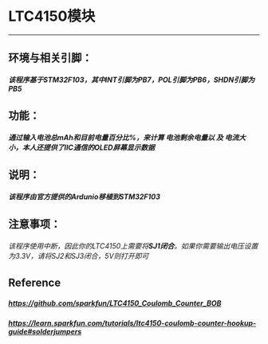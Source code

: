 # LTC4150模块
---
## 环境与相关引脚：
##### 该程序基于*STM32F103*，其中INT引脚为PB7，POL引脚为PB6，SHDN引脚为PB5
## 功能：
##### 通过输入电池总mAh和目前电量百分比%，来计算 电池剩余电量以 及 电流大小，本人还提供了IIC通信的OLED屏幕显示数据
## 说明：
##### 该程序由官方提供的Ardunio移植到STM32F103
## 注意事项：
###### 该程序使用中断，因此你的LTC4150上需要将**SJ1闭合**。如果你需要输出电压设置为3.3V，请将SJ2和SJ3闭合，5V则打开即可
####
####
## Reference
##### https://github.com/sparkfun/LTC4150_Coulomb_Counter_BOB
##### https://learn.sparkfun.com/tutorials/ltc4150-coulomb-counter-hookup-guide#solderjumpers
